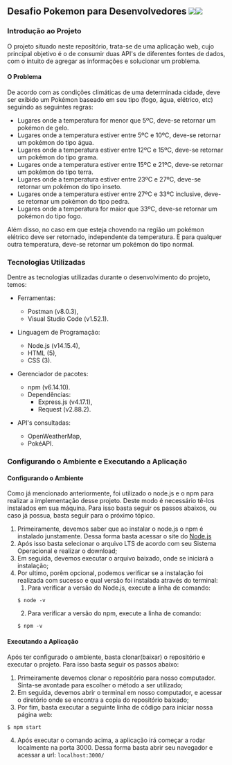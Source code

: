 ## Desafio Pokemon para Desenvolvedores ![](https://icon-icons.com/icons2/896/PNG/32/pokemon_go_play_game_cinema_film_movie_icon-icons.com_69163.png)![](https://icon-icons.com/icons2/851/PNG/48/pikachu_icon-icons.com_67535.png)

### Introdução ao Projeto
O projeto situado neste repositório, trata-se de uma aplicação web, cujo principal objetivo é o de consumir duas API's de diferentes fontes de dados, com o intuito de agregar as informações e solucionar um problema. 

#### O Problema
De acordo com as condições climáticas de uma determinada cidade, deve ser exibido um Pokémon baseado em seu tipo (fogo, água, elétrico, etc) seguindo as seguintes regras:

*  Lugares onde a temperatura for menor que 5ºC, deve-se retornar um pokémon de gelo.
*  Lugares onde a temperatura estiver entre 5ºC e 10ºC, deve-se retornar um pokémon do tipo água.
*  Lugares onde a temperatura estiver entre 12ºC e 15ºC, deve-se retornar um pokémon do tipo grama.
*  Lugares onde a temperatura estiver entre 15ºC e 21ºC, deve-se retornar um pokémon do tipo terra.
*  Lugares onde a temperatura estiver entre 23ºC e 27ºC, deve-se retornar um pokémon do tipo inseto.
*  Lugares onde a temperatura estiver entre 27ºC e 33ºC inclusive, deve-se retornar um pokémon do tipo pedra.
*  Lugares onde a temperatura for maior que 33ºC, deve-se retornar um pokémon do tipo fogo.

Além disso, no caso em que esteja chovendo na região um pokémon elétrico deve ser retornado, independente da temperatura. E para qualquer outra temperatura, deve-se retornar um pokémon do tipo normal.

### Tecnologias Utilizadas
Dentre as tecnologias utilizadas durante o desenvolvimento do projeto, temos:
* Ferramentas:
  * Postman (v8.0.3),
  * Visual Studio Code (v1.52.1).
  
* Linguagem de Programação:
  * Node.js (v14.15.4),
  * HTML (5),
  * CSS (3).
  
* Gerenciador de pacotes:
    * npm (v6.14.10).
    * Dependências:
      * Express.js (v4.17.1),
      * Request (v2.88.2).
  
* API's consultadas:
  * OpenWeatherMap,
  * PokéAPI.
  
### Configurando o Ambiente e Executando a Aplicação
#### Configurando o Ambiente
Como já mencionado anteriormente, foi utilizado o node.js e o npm para realizar a implementação desse projeto. Deste modo é necessário tê-los instalados em sua máquina. Para isso basta seguir os passos abaixos, ou caso já possua, basta seguir para o próximo tópico.
  1. Primeiramente, devemos saber que ao instalar o node.js o npm é instalado junstamente. Dessa forma basta acessar o site do [Node.js](https://nodejs.org/en/download/)
  2. Após isso basta selecionar o arquivo LTS de acordo com seu Sistema Operacional e realizar o download;
  3. Em seguida, devemos executar o arquivo baixado, onde se iniciará a instalação;
  4. Por ultimo, porêm opcional, podemos verificar se a instalação foi realizada com sucesso e qual versão foi instalada através do terminal:
     1. Para verificar a versão do Node.js, execute a linha de comando:
     ```
     $ node -v
     ```
     2. Para verificar a versão do npm, execute a linha de comando:
     ```
     $ npm -v
     ```

#### Executando a Aplicação
Após ter configurado o ambiente, basta clonar(baixar) o repositório e executar o projeto. Para isso basta seguir os passos abaixo:
  1. Primeiramente devemos clonar o repositório para nosso computador. Sinta-se avontade para escolher o método a ser utilizado;
  2. Em seguida, devemos abrir o terminal em nosso computador, e acessar o diretório onde se encontra a copia do repositório baixado;
  3. Por fim, basta executar a seguinte linha de código para iniciar nossa página web: 
  ```
  $ npm start
  ```
  4. Após executar o comando acima, a aplicação irá começar a rodar localmente na porta 3000. Dessa forma basta abrir seu navegador e acessar a url: `localhost:3000/`
 
  


